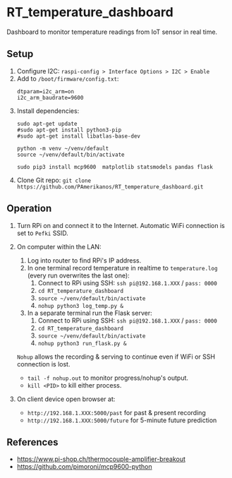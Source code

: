 # RT_temperature_dashboard
Dashboard to monitor temperature readings from IoT sensor in real time.

## Setup
1. Configure I2C: `raspi-config > Interface Options > I2C > Enable`
2. Add to `/boot/firmware/config.txt`:
    ```
    dtparam=i2c_arm=on
    i2c_arm_baudrate=9600
    ```
3. Install dependencies: 
    ```
    sudo apt-get update
    #sudo apt-get install python3-pip
    #sudo apt-get install libatlas-base-dev
    
    python -m venv ~/venv/default
    source ~/venv/default/bin/activate

    sudo pip3 install mcp9600  matplotlib statsmodels pandas flask
    ```
4. Clone Git repo: `git clone https://github.com/PAmerikanos/RT_temperature_dashboard.git`

## Operation
1. Turn RPi on and connect it to the Internet. Automatic WiFi connection is set to `Pefki` SSID.
2. On computer within the LAN:
    1. Log into router to find RPi's IP address.
    2. In one terminal record temperature in realtime to `temperature.log` (every run overwrites the last one):
        1. Connect to RPi using SSH: `ssh pi@192.168.1.XXX` / `pass: 0000`
        2. `cd RT_temperature_dashboard`
        3. `source ~/venv/default/bin/activate`
        4. `nohup python3 log_temp.py &`
    3. In a separate terminal run the Flask server:
        1. Connect to RPi using SSH: `ssh pi@192.168.1.XXX` / `pass: 0000`
        2. `cd RT_temperature_dashboard`
        3. `source ~/venv/default/bin/activate`
        4. `nohup python3 run_flask.py &`

    `Nohup` allows the recording & serving to continue even if WiFi or SSH connection is lost.
    - `tail -f nohup.out` to monitor progress/nohup's output.
    - `kill <PID>` to kill either process.
5. On client device open browser at:
    - `http://192.168.1.XXX:5000/past` for past & present recording
    - `http://192.168.1.XXX:5000/future` for 5-minute future prediction

## References
- https://www.pi-shop.ch/thermocouple-amplifier-breakout
- https://github.com/pimoroni/mcp9600-python
